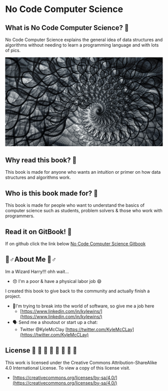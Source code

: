 # No Code Computer Science

## What is No Code Computer Science? 🎰 

No Code Computer Science explains the general idea of data structures and algorithms without needing to learn a programming language and with lots of pics.

![Down the Rabbit Hole](.gitbook/assets/pexels-frank-cone-3573555.jpg)

## Why read this book? 🤯 

This book is made for anyone who wants an intuition or primer on how data structures and algorithms work.

## Who is this book made for? 🌱 

This book is made for people who want to understand the basics of computer science such as students, problem solvers & those who work with programmers.

## Read it on GitBook! 🤟 

If on github click the link below [No Code Computer Science Gitbook](https://ksmcclay.gitbook.io/no-code-computer-science/)

## 🧙♂About Me 🧙♂ 

Im a Wizard Harry!!! ohh wait...

* 😞 I'm a poor & have a physical labor job 😄 

I created this book to give back to the community and actually finish a project. 

* 🤑I'm trying to break into the world of software, so give me a job here
  * [https://www.linkedin.com/in/kylewins/](https://www.linkedin.com/in/kylewins/)
* 🗣 Send me a shoutout or start up a chat: 
  * Twitter @KyleMcClay [https://twitter.com/KyleMcCLay](https://twitter.com/KyleMcCLay)

## License 📃 📃 📃 📃 📃 📃 📃 📃

This work is licensed under the Creative Commons Attribution-ShareAlike 4.0 International License. To view a copy of this license visit. 

* [https://creativecommons.org/licenses/by-sa/4.0/](https://creativecommons.org/licenses/by-sa/4.0/)

